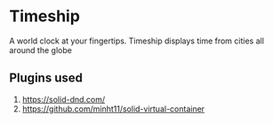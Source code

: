# Timeship

A world clock at your fingertips. Timeship displays time from cities all around the globe

## Plugins used

1. https://solid-dnd.com/
2. https://github.com/minht11/solid-virtual-container
